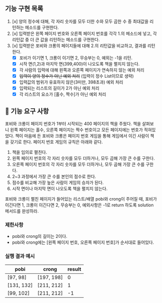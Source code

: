 ## 기능 구현 목록
1. [x] 양의 정수에 대해, 각 자리 숫자를 모두 더한 수와 모두 곱한 수 중 최대값을 리턴하는 메소드를 구현한다.
2. [x] 입력받은 왼쪽 페이지 번호와 오른쪽 페이지 번호를 각각 1.의 메소드에 넣고, 각 리턴값 중 더 큰 값을 리턴하는 메소드를 구현한다.
3. [x] 입력받은 포비와 크롱의 페이지들에 대해 2.의 리턴값을 비교하고, 결과를 리턴한다.
    - [x] 포비가 이기면 1, 크롱이 이기면 2, 무승부는 0, 예외는 -1을 리턴.
    - [x] 시작 면(1,2)과 마지막 면(399,400)이 나오도록 책을 펼치지 않는다.
    - [x] 각 사람의 입력에 대해 왼쪽과 오른쪽 페이지가 연속하지 않는 예외 처리
    - [x] ~~입력이 양의 정수가 아닌 예외 처리~~ (입력이 정수 List<Integer>이므로 생략) 
    - [x] 입력값의 범위가 유효하지 않은(3미만, 398초과) 예외 처리
    - [x] 입력되는 리스트의 길이가 2가 아닌 예외 처리
    - [x] 각 리스트의 요소가 [홀수, 짝수]가 아닌 예외 처리
   
## 🚀 기능 요구 사항

포비와 크롱이 페이지 번호가 1부터 시작되는 400 페이지의 책을 주웠다. 책을 살펴보니 왼쪽 페이지는 홀수, 오른쪽 페이지는 짝수 번호이고 모든 페이지에는 번호가 적혀있었다. 책이 마음에 든 포비와 크롱은 페이지 번호 게임을 통해 게임에서 이긴 사람이 책을 갖기로 한다. 페이지 번호 게임의 규칙은 아래와 같다.

1. 책을 임의로 펼친다.
2. 왼쪽 페이지 번호의 각 자리 숫자를 모두 더하거나, 모두 곱해 가장 큰 수를 구한다.
3. 오른쪽 페이지 번호의 각 자리 숫자를 모두 더하거나, 모두 곱해 가장 큰 수를 구한다.
4. 2~3 과정에서 가장 큰 수를 본인의 점수로 한다.
5. 점수를 비교해 가장 높은 사람이 게임의 승자가 된다.
6. 시작 면이나 마지막 면이 나오도록 책을 펼치지 않는다.

포비와 크롱이 펼친 페이지가 들어있는 리스트/배열 pobi와 crong이 주어질 때, 포비가 이긴다면 1, 크롱이 이긴다면 2, 무승부는 0, 예외사항은 -1로 return 하도록 solution 메서드를 완성하라.

### 제한사항

- pobi와 crong의 길이는 2이다.
- pobi와 crong에는 [왼쪽 페이지 번호, 오른쪽 페이지 번호]가 순서대로 들어있다.

### 실행 결과 예시

| pobi | crong | result |
| --- | --- | --- |
| [97, 98] | [197, 198] | 0 |
| [131, 132] | [211, 212] | 1 |
| [99, 102] | [211, 212] | -1 |
